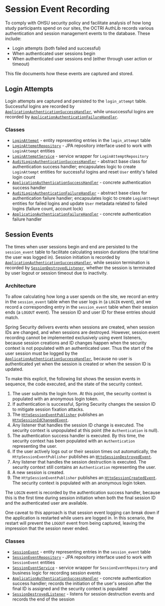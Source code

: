 # Session Event Recording

To comply with OHSU security policy and facilitate analysis of how long study participants spend on our sites, the OCTRI AuthLib records various authentication and session management events to the database. These include:

* Login attempts (both failed and successful)
* When authenticated user sessions begin
* When authenticated user sessions end (either through user action or timeout)

This file documents how these events are captured and stored.

## Login Attempts

Login attempts are captured and persisted to the `login_attempt` table. Successful logins are recorded by [`ApplicationAuthenticationSuccessHandler`](../authentication_lib/src/main/java/org/octri/authentication/server/security/ApplicationAuthenticationSuccessHandler.java), while unsuccessful logins are recorded by [`ApplicationAuthenticationFailureHandler`](../authentication_lib/src/main/java/org/octri/authentication/server/security/ApplicationAuthenticationFailureHandler.java).

### Classes

* [`LoginAttempt`](../authentication_lib/src/main/java/org/octri/authentication/server/security/entity/LoginAttempt.java) - entity representing entries in the `login_attempt` table
* [`LoginAttemptRepository`](../authentication_lib/src/main/java/org/octri/authentication/server/security/repository/LoginAttemptRepository.java) - JPA repository interface used to work with `LoginAttempt` entities
* [`LoginAttemptService`](../authentication_lib/src/main/java/org/octri/authentication/server/security/service/LoginAttemptService.java) - service wrapper for `LoginAttemptRepository`
* [`AuditLoginAuthenticationSuccessHandler`](../authentication_lib/src/main/java/org/octri/authentication/server/security/AuditLoginAuthenticationSuccessHandler.java) - abstract base class for authentication success handler; encapsulates logic to create `LoginAttempt` entities for successful logins and reset `User` entity's failed login count
* [`ApplicationAuthenticationSuccessHandler`](../authentication_lib/src/main/java/org/octri/authentication/server/security/ApplicationAuthenticationSuccessHandler.java) - concrete authentication success handler
* [`AuditLoginAuthenticationFailureHandler`](../authentication_lib/src/main/java/org/octri/authentication/server/security/AuditLoginAuthenticationFailureHandler.java) - abstract base class for authentication failure handler; encapsulates logic to create `LoginAttempt` entities for failed logins and update `User` metadata related to failed logins (failure count, account lock)
* [`ApplicationAuthenticationFailureHandler`](../authentication_lib/src/main/java/org/octri/authentication/server/security/ApplicationAuthenticationFailureHandler.java) - concrete authentication failure handler

## Session Events

The times when user sessions begin and end are persisted to the `session_event` table to facilitate calculating session durations (the total time the user was logged in). Session initiation is recorded by [`ApplicationAuthenticationSuccessHandler`](./authentication_lib/src/main/java/org/octri/authentication/server/security/ApplicationAuthenticationSuccessHandler.java), while session termination is recorded by [`SessionDestroyedListener`](./authentication_lib/src/main/java/org/octri/authentication/server/security/SessionDestroyedListener.java), whether the session is terminated by user logout or session timeout due to inactivity.

### Architecture

To allow calculating how long a user spends on the site, we record an entry in the `session_event` table when the user logs in (a `LOGIN` event), and we record a corresponding entry in the `session_event` table when their session ends (a `LOGOUT` event). The session ID and user ID for these entries should match.

Spring Security delivers events when sessions are created, when session IDs are changed, and when sessions are destroyed. However, session event recording cannot be implemented exclusively using event listeners, because session creations and ID changes happen when the security context is not populated with an authenticated user. Thus the start of the user session must be logged by the [`ApplicationAuthenticationSuccessHandler`](./authentication_lib/src/main/java/org/octri/authentication/server/security/ApplicationAuthenticationSuccessHandler.java), because no user is authenticated yet when the session is created or when the session ID is updated.

To make this explicit, the following list shows the session events in sequence, the code executed, and the state of the security context.

1. The user submits the login form. At this point, the security context is populated with an anonymous login token.
2. If authentication is successful, Spring Security changes the session ID to mitigate session fixation attacks.
3. The [`HttpSessionEventPublisher`](https://docs.spring.io/spring-security/site/docs/current/api/org/springframework/security/web/session/HttpSessionEventPublisher.html) publishes an [`HttpSessionIdChangedEvent`](https://docs.spring.io/spring-security/site/docs/current/api/org/springframework/security/web/session/HttpSessionIdChangedEvent.html).
4. Any listener that handles the session ID change is executed. The security context is unpopulated at this point (the `Authentication` is null).
5. The authentication success handler is executed. By this time, the security context has been populated with an `Authentication` representing the user.
6. If the user actively logs out or their session times out automatically, the `HttpSessionEventPublisher` publishes an [`HttpSessionDestroyedEvent`](https://docs.spring.io/spring-security/site/docs/current/api/org/springframework/security/web/session/HttpSessionDestroyedEvent.html).
7. Any listener that handles the session destruction is executed. The security context still contains an `Authentication` representing the user.
8. A new session is created.
9. The `HttpSessionEventPublisher` publishes an [`HttpSessionCreatedEvent`](https://docs.spring.io/spring-security/site/docs/current/api/org/springframework/security/web/session/HttpSessionCreatedEvent.html). The security context is populated with an anonymous login token.

The `LOGIN` event is recorded by the authentication success handler, because this is the first time during session initiation when both the final session ID and the authenticated user are available.

One caveat to this approach is that session event logging can break down if the application is restarted while users are logged in. In this scenario, the restart will prevent the `LOGOUT` event from being captured, leaving the impression that the session never ended.

### Classes

* [`SessionEvent`](./authentication_lib/src/main/java/org/octri/authentication/server/security/entity/SessionEvent.java) - entity representing entries in the `session_event` table
* [`SessionEventRepository`](./authentication_lib/src/main/java/org/octri/authentication/server/security/repository/SessionEventRepository.java) - JPA repository interface used to work with `SessionEvent` entities
* [`SessionEventService`](./authentication_lib/src/main/java/org/octri/authentication/server/security/service/SessionEventService.java) - service wrapper for `SessionEventRepository` and business logic for recording session events
* [`ApplicationAuthenticationSuccessHandler`](./authentication_lib/src/main/java/org/octri/authentication/server/security/ApplicationAuthenticationSuccessHandler.java) - concrete authentication success handler; records the initiation of the user's session after the final ID is assigned and the security context is populated
* [`SessionDestroyedListener`](./authentication_lib/src/main/java/org/octri/authentication/server/security/SessionDestroyedListener.java) - listens for session destruction events and records the end of the session

